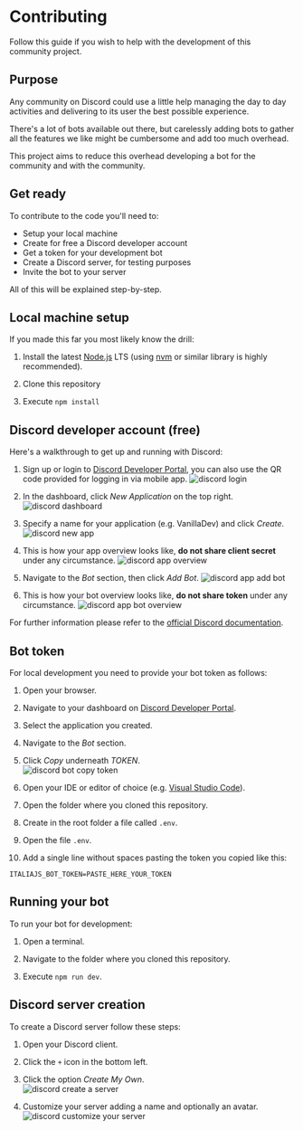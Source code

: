 # Contributing

Follow this guide if you wish to help with the development of this community project.

## Purpose

Any community on Discord could use a little help managing the day to day activities and delivering to its user the best possible experience.

There's a lot of bots available out there, but carelessly adding bots to gather all the features we like might be cumbersome and add too much overhead.

This project aims to reduce this overhead developing a bot for the community and with the community.

## Get ready

To contribute to the code you'll need to:

- Setup your local machine
- Create for free a Discord developer account
- Get a token for your development bot
- Create a Discord server, for testing purposes
- Invite the bot to your server

All of this will be explained step-by-step.

## Local machine setup

If you made this far you most likely know the drill:

1. Install the latest [Node.js](https://nodejs.org/en/) LTS (using [nvm](https://github.com/nvm-sh/nvm) or similar library is highly recommended).

1. Clone this repository

1. Execute `npm install`

## Discord developer account (free)

Here's a walkthrough to get up and running with Discord:

1. Sign up or login to [Discord Developer Portal](https://discord.com/developers/applications), you can also use the QR code provided for logging in via mobile app.
   ![discord login](./img/discord-login.jpg)

1. In the dashboard, click _New Application_ on the top right.
   ![discord dashboard](./img/discord-dashboard.jpg)

1. Specify a name for your application (e.g. VanillaDev) and click _Create_.
   ![discord new app](./img/discord-new-app.jpg)

1. This is how your app overview looks like, **do not share client secret** under any circumstance.
   ![discord app overview](./img/discord-app-overview.jpg)

1. Navigate to the _Bot_ section, then click _Add Bot_.
   ![discord app add bot](./img/discord-app-add-bot.jpg)

1. This is how your bot overview looks like, **do not share token** under any circumstance.
   ![discord app bot overview](./img/discord-app-bot-overview.jpg)

For further information please refer to the [official Discord documentation](https://discord.com/developers/docs/intro).

## Bot token

For local development you need to provide your bot token as follows:

1. Open your browser.

1. Navigate to your dashboard on [Discord Developer Portal](https://discord.com/developers/applications/).

1. Select the application you created.

1. Navigate to the *Bot* section.

1. Click *Copy* underneath *TOKEN*.  
   ![discord bot copy token](./img/discord-bot-copy-token.jpg)

1. Open your IDE or editor of choice (e.g. [Visual Studio Code](https://code.visualstudio.com/)).

1. Open the folder where you cloned this repository.

1. Create in the root folder a file called `.env`.

1. Open the file `.env`.

1. Add a single line without spaces pasting the token you copied like this:
```
ITALIAJS_BOT_TOKEN=PASTE_HERE_YOUR_TOKEN
```

## Running your bot

To run your bot for development:

1. Open a terminal.

1. Navigate to the folder where you cloned this repository.

1. Execute `npm run dev`.

## Discord server creation

To create a Discord server follow these steps:

1. Open your Discord client.

1. Click the `+` icon in the bottom left.

1. Click the option *Create My Own*.  
   ![discord create a server](./img/discord-create-a-server.jpg)

1. Customize your server adding a name and optionally an avatar.  
   ![discord customize your server](./img/discord-customize-your-server.jpg)




